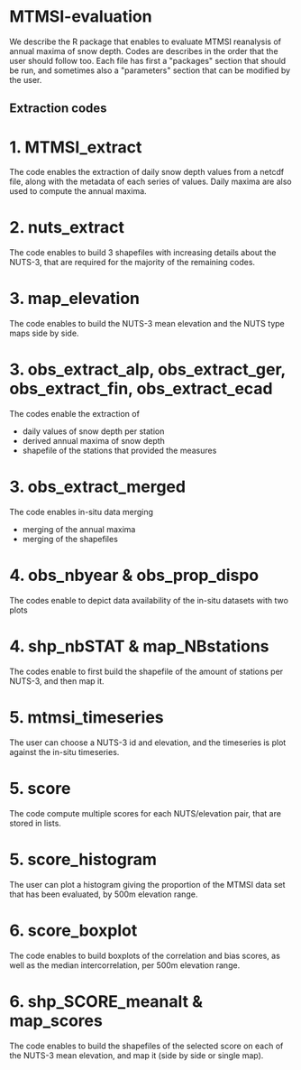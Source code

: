# MTMSI-evaluation
We describe the R package that enables to evaluate MTMSI reanalysis of annual maxima of snow depth.
Codes are describes in the order that the user should follow too.
Each file has first a "packages" section that should be run, and sometimes also a "parameters" section that can be modified by the user.

## Extraction codes
  # 1.  MTMSI_extract
  The code enables the extraction of daily snow depth values from a netcdf file, along with the metadata of each series of values. 
  Daily maxima are also used to compute the annual maxima.
  
  # 2.  nuts_extract
  The code enables to build 3 shapefiles with increasing details about the NUTS-3, that are required for the majority of the remaining codes.

  # 3.  map_elevation
  The code enables to build the NUTS-3 mean elevation and the NUTS type maps side by side.

  # 3.  obs_extract_alp, obs_extract_ger, obs_extract_fin, obs_extract_ecad
  The codes enable the extraction of
  - daily values of snow depth per station
  - derived annual maxima of snow depth
  - shapefile of the stations that provided the measures
 
  # 3.  obs_extract_merged
  The code enables in-situ data merging
  - merging of the annual maxima
  - merging of the shapefiles
  
  # 4.  obs_nbyear & obs_prop_dispo
  The codes enable to depict data availability of the in-situ datasets with two plots

  # 4.  shp_nbSTAT & map_NBstations
  The codes enable to first build the shapefile of the amount of stations per NUTS-3, and then map it.

  # 5.  mtmsi_timeseries
  The user can choose a NUTS-3 id and elevation, and the timeseries is plot against the in-situ timeseries.
  
  # 5.  score
  The code compute multiple scores for each NUTS/elevation pair, that are stored in lists.

  # 5.  score_histogram
  The user can plot a histogram giving the proportion of the MTMSI data set that has been evaluated, by 500m elevation range.

  # 6.  score_boxplot
  The code enables to build boxplots of the correlation and bias scores, as well as the median intercorrelation, 
  per 500m elevation range.

  # 6.  shp_SCORE_meanalt & map_scores
  The code enables to build the shapefiles of the selected score on each of the NUTS-3 mean elevation, and map it 
  (side by side or single map).




